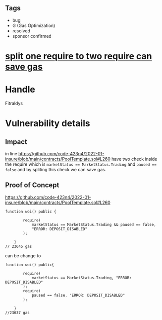 ## Tags

- bug
- G (Gas Optimization)
- resolved
- sponsor confirmed

# [split one require to two require can save gas](https://github.com/code-423n4/2022-01-insure-findings/issues/113) 

# Handle

Fitraldys


# Vulnerability details

## Impact
in line https://github.com/code-423n4/2022-01-insure/blob/main/contracts/PoolTemplate.sol#L260 have two check inside the require which is `marketStatus == MarketStatus.Trading` and `paused == false` and by spliting this check we can save gas. 

## Proof of Concept
https://github.com/code-423n4/2022-01-insure/blob/main/contracts/PoolTemplate.sol#L260

```
function woi() public {

        require(
            marketStatus == MarketStatus.Trading && paused == false,
            "ERROR: DEPOSIT_DISABLED"
        );

    }
// 23645 gas
``` 

can be change to 

```
function woi() public{ 

        require(
            marketStatus == MarketStatus.Trading, "ERROR: DEPOSIT_DISABLED"
        );
        require(  
            paused == false, "ERROR: DEPOSIT_DISABLED"
        );

    }
//23637 gas
```




